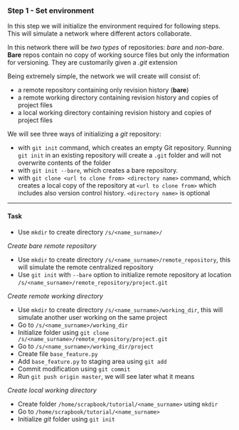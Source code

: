 ### Step 1 - Set environment

In this step we will initialize the environment required for following steps.
This will simulate a network where different actors collaborate. 

In this network there will be *two types* of repositories: *bare* and *non-bare*.
**Bare** repos contain no copy of working source files but only the information for versioning. They are customarily given a *.git* extension

Being extremely simple, the network we will create will consist of:

- a remote repository containing only revision history (**bare**)
- a remote working directory containing revision history and copies of project files
- a local working directory containing revision history and copies of project files

We will see three ways of initializing a *git* repository:

- with `git init` command, which creates an empty Git repository. Running `git init` in an existing repository will create a `.git` folder and will not overwrite contents of the folder
- with `git init --bare`, which creates a bare repository.
- with `git clone <url to clone from> <directory name>` command, which creates a local copy of the repository at `<url to clone from>` which includes also version control history. `<directory name>` is optional

---

#### Task

- Use `mkdir` to create directory `/s/<name_surname>/` 

*Create bare remote repository* 

- Use `mkdir` to create directory `/s/<name_surname>/remote_repository`, this will simulate the remote centralized repository
- Use `git init` with `--bare` option to initialize remote repository at location `/s/<name_surname>/remote_repository/project.git` 

*Create remote working directory*

- Use `mkdir` to create directory `/s/<name_surname>/working_dir`, this will simulate another user working on the same project
- Go to `/s/<name_surname>/working_dir`
- Initialize folder using `git clone /s/<name_surname>/remote_repository/project.git`
- Go to `/s/<name_surname>/working_dir/project`
- Create file `base_feature.py`
- Add `base_feature.py` to staging area using `git add`
- Commit modification using `git commit`
- Run `git push origin master`, we will see later what it means

*Create local working directory*

- Create folder `/home/scrapbook/tutorial/<name_surname>` using `mkdir`
- Go to `/home/scrapbook/tutorial/<name_surname>`
- Initialize *git* folder using `git init`